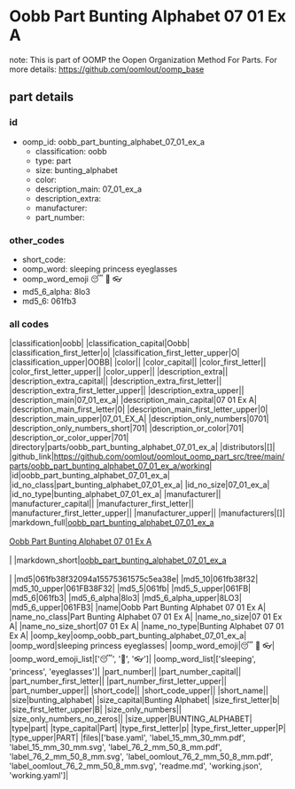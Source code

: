 # Oobb Part Bunting Alphabet 07 01 Ex A  

note: This is part of OOMP the Oopen Organization Method For Parts. For more details: https://github.com/oomlout/oomp_base

##  part details





### id
* oomp_id: oobb_part_bunting_alphabet_07_01_ex_a
  * classification: oobb
  * type: part
  * size: bunting_alphabet
  * color: 
  * description_main: 07_01_ex_a
  * description_extra: 
  * manufacturer: 
  * part_number: 

### other_codes
* short_code: 
* oomp_word: sleeping princess eyeglasses
* oomp_word_emoji :sleeping: :princess: :eyeglasses:
* md5_6_alpha: 8lo3
* md5_6: 061fb3

### all codes 
|classification|oobb|
|classification_capital|Oobb|
|classification_first_letter|o|
|classification_first_letter_upper|O|
|classification_upper|OOBB|
|color||
|color_capital||
|color_first_letter||
|color_first_letter_upper||
|color_upper||
|description_extra||
|description_extra_capital||
|description_extra_first_letter||
|description_extra_first_letter_upper||
|description_extra_upper||
|description_main|07_01_ex_a|
|description_main_capital|07 01 Ex A|
|description_main_first_letter|0|
|description_main_first_letter_upper|0|
|description_main_upper|07_01_EX_A|
|description_only_numbers|0701|
|description_only_numbers_short|701|
|description_or_color|701|
|description_or_color_upper|701|
|directory|parts/oobb_part_bunting_alphabet_07_01_ex_a|
|distributors|[]|
|github_link|https://github.com/oomlout/oomlout_oomp_part_src/tree/main/parts/oobb_part_bunting_alphabet_07_01_ex_a/working|
|id|oobb_part_bunting_alphabet_07_01_ex_a|
|id_no_class|part_bunting_alphabet_07_01_ex_a|
|id_no_size|07_01_ex_a|
|id_no_type|bunting_alphabet_07_01_ex_a|
|manufacturer||
|manufacturer_capital||
|manufacturer_first_letter||
|manufacturer_first_letter_upper||
|manufacturer_upper||
|manufacturers|[]|
|markdown_full|[oobb_part_bunting_alphabet_07_01_ex_a](https://github.com/oomlout/oomlout_oomp_part_src/tree/main/parts/oobb_part_bunting_alphabet_07_01_ex_a/working)<br>[](https://github.com/oomlout/oomlout_oomp_part_src/tree/main/parts/oobb_part_bunting_alphabet_07_01_ex_a/working)<br>[Oobb Part Bunting Alphabet 07 01 Ex A](https://github.com/oomlout/oomlout_oomp_part_src/tree/main/parts/oobb_part_bunting_alphabet_07_01_ex_a/working)<br><br>|
|markdown_short|[oobb_part_bunting_alphabet_07_01_ex_a](https://github.com/oomlout/oomlout_oomp_part_src/tree/main/parts/oobb_part_bunting_alphabet_07_01_ex_a/working)<br><br>|
|md5|061fb38f32094a15575361575c5ea38e|
|md5_10|061fb38f32|
|md5_10_upper|061FB38F32|
|md5_5|061fb|
|md5_5_upper|061FB|
|md5_6|061fb3|
|md5_6_alpha|8lo3|
|md5_6_alpha_upper|8LO3|
|md5_6_upper|061FB3|
|name|Oobb Part Bunting Alphabet 07 01 Ex A|
|name_no_class|Part Bunting Alphabet 07 01 Ex A|
|name_no_size|07 01 Ex A|
|name_no_size_short|07 01 Ex A|
|name_no_type|Bunting Alphabet 07 01 Ex A|
|oomp_key|oomp_oobb_part_bunting_alphabet_07_01_ex_a|
|oomp_word|sleeping princess eyeglasses|
|oomp_word_emoji|:sleeping: :princess: :eyeglasses:|
|oomp_word_emoji_list|[':sleeping:', ':princess:', ':eyeglasses:']|
|oomp_word_list|['sleeping', 'princess', 'eyeglasses']|
|part_number||
|part_number_capital||
|part_number_first_letter||
|part_number_first_letter_upper||
|part_number_upper||
|short_code||
|short_code_upper||
|short_name||
|size|bunting_alphabet|
|size_capital|Bunting Alphabet|
|size_first_letter|b|
|size_first_letter_upper|B|
|size_only_numbers||
|size_only_numbers_no_zeros||
|size_upper|BUNTING_ALPHABET|
|type|part|
|type_capital|Part|
|type_first_letter|p|
|type_first_letter_upper|P|
|type_upper|PART|
|files|['base.yaml', 'label_15_mm_30_mm.pdf', 'label_15_mm_30_mm.svg', 'label_76_2_mm_50_8_mm.pdf', 'label_76_2_mm_50_8_mm.svg', 'label_oomlout_76_2_mm_50_8_mm.pdf', 'label_oomlout_76_2_mm_50_8_mm.svg', 'readme.md', 'working.json', 'working.yaml']|
